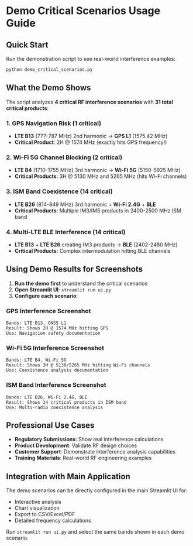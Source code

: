 # Demo Critical Scenarios Usage Guide

## Quick Start

Run the demonstration script to see real-world interference examples:

```bash
python demo_critical_scenarios.py
```

## What the Demo Shows

The script analyzes **4 critical RF interference scenarios** with **31 total critical products**:

### 1. GPS Navigation Risk (1 critical)
- **LTE B13** (777-787 MHz) 2nd harmonic → **GPS L1** (1575.42 MHz)
- **Critical Product**: 2H @ 1574 MHz (exactly hits GPS frequency!)

### 2. Wi-Fi 5G Channel Blocking (2 critical)  
- **LTE B4** (1710-1755 MHz) 3rd harmonic → **Wi-Fi 5G** (5150-5925 MHz)
- **Critical Products**: 3H @ 5130 MHz and 5265 MHz (hits Wi-Fi channels)

### 3. ISM Band Coexistence (14 critical)
- **LTE B26** (814-849 MHz) 3rd harmonic + **Wi-Fi 2.4G** + **BLE**
- **Critical Products**: Multiple IM3/IM5 products in 2400-2500 MHz ISM band

### 4. Multi-LTE BLE Interference (14 critical)
- **LTE B13** + **LTE B26** creating IM3 products → **BLE** (2402-2480 MHz)
- **Critical Products**: Complex intermodulation hitting BLE channels

## Using Demo Results for Screenshots

1. **Run the demo first** to understand the critical scenarios
2. **Open Streamlit UI**: `streamlit run ui.py`
3. **Configure each scenario**:

### GPS Interference Screenshot
```
Bands: LTE B13, GNSS L1
Result: Shows 2H @ 1574 MHz hitting GPS
Use: Navigation safety documentation
```

### Wi-Fi 5G Interference Screenshot  
```
Bands: LTE B4, Wi-Fi 5G
Result: Shows 3H @ 5130/5265 MHz hitting Wi-Fi channels
Use: Coexistence analysis documentation
```

### ISM Band Interference Screenshot
```
Bands: LTE B26, Wi-Fi 2.4G, BLE  
Result: Shows 14 critical products in ISM band
Use: Multi-radio coexistence analysis
```

## Professional Use Cases

- **Regulatory Submissions**: Show real interference calculations
- **Product Development**: Validate RF design choices
- **Customer Support**: Demonstrate interference analysis capabilities
- **Training Materials**: Real-world RF engineering examples

## Integration with Main Application

The demo scenarios can be directly configured in the main Streamlit UI for:
- Interactive analysis
- Chart visualization  
- Export to CSV/Excel/PDF
- Detailed frequency calculations

Run `streamlit run ui.py` and select the same bands shown in each demo scenario.
